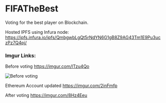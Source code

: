 # FIFATheBest
Voting for the best player on Blockchain.

Hosted IPFS using Infura node:  https://ipfs.infura.io/ipfs/QmbgwbLgQt5rNdYN6G1gB8Z9AG43Tm1E9Pu3uczPz7Q4pj/

### Imgur Links:

Before voting https://imgur.com/lTzu4Qo

![Before voting](https://imgur.com/lTzu4Qo)

Ethereum Account updated https://imgur.com/2inFmfp

After voting https://imgur.com/8Hz4Eeu
